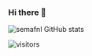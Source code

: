 ### Hi there 👋

![semafnI GitHub stats](https://github-readme-stats.vercel.app/api?username=semafnI&show_icons=true&theme=radical)

![visitors](https://visitor-badge.laobi.icu/badge?page_id=semafnI)
